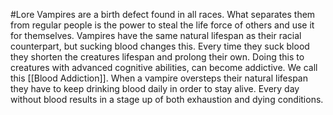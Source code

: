 #Lore 
Vampires are a birth defect found in all races. What separates them from regular people is the power to steal the life force of others and use it for themselves. Vampires have the same natural lifespan as their racial counterpart, but sucking blood changes this. Every time they suck blood they shorten the creatures lifespan and prolong their own. Doing this to creatures with advanced cognitive abilities, can become addictive. We call this [[Blood Addiction]]. When a vampire oversteps their natural lifespan they have to keep drinking blood daily in order to stay alive. Every day without blood results in a stage up of both exhaustion and dying conditions.